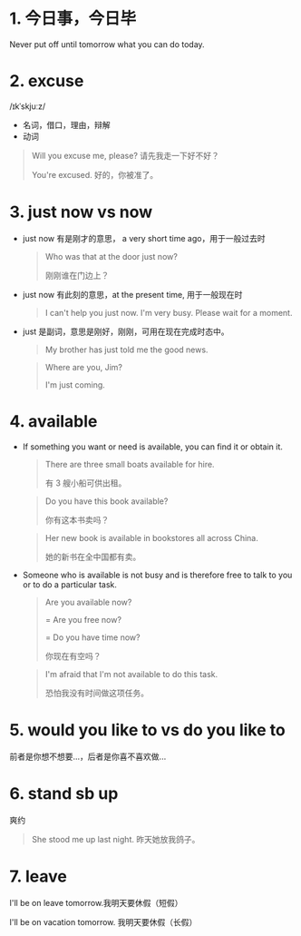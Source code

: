 # 1. 今日事，今日毕

Never put off until tomorrow what you can do today.



# 2. excuse

/ɪkˈskjuːz/

- 名词，借口，理由，辩解
- 动词

> Will you excuse me, please? 请先我走一下好不好？
>
> You're excused. 好的，你被准了。

# 3. just now vs now

- just now 有是刚才的意思， a very short time ago，用于一般过去时

  > Who was that at the door just now?
  >
  > 刚刚谁在门边上？		

- just now 有此刻的意思，at the present time, 用于一般现在时

  > I can't help you just now. I'm very busy. Please wait for a moment.

- just 是副词，意思是刚好，刚刚，可用在现在完成时态中。

  > My brother has just told me the good news.

  > Where are you, Jim?
  >
  > I'm just coming.

# 4. available

- If something you want or need is available, you can find it or obtain it.

  > There are three small boats available for hire.
  >
  > 有 3 艘小船可供出租。

  > Do you have this book available?
  >
  > 你有这本书卖吗？

  > Her new book is available in bookstores all across China.
  >
  > 她的新书在全中国都有卖。

  

- Someone who is available is not busy and is therefore free to talk to you or to do a particular task.

  > Are you available now?
  >
  > = Are you free now?
  >
  > = Do you have time now?
  >
  > 你现在有空吗？

  > I'm afraid that I'm not available to do this task.
  >
  > 恐怕我没有时间做这项任务。

# 5. would you like to vs do you like to

前者是你想不想要...，后者是你喜不喜欢做...



# 6. stand sb up

爽约

> She stood me up last night. 昨天她放我鸽子。

# 7. leave

I'll be on leave tomorrow.我明天要休假（短假）

I'll be on vacation tomorrow. 我明天要休假（长假）

